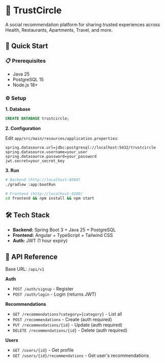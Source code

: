 # 🔐 TrustCircle

A social recommendation platform for sharing trusted experiences across Health, Restaurants, Apartments, Travel, and more.

## 🚀 Quick Start

### 📋 Prerequisites
- Java 25
- PostgreSQL 15
- Node.js 18+

### ⚙️ Setup

**1. Database**
```sql
CREATE DATABASE trustcircle;
```

**2. Configuration**

Edit `app/src/main/resources/application.properties`:
```properties
spring.datasource.url=jdbc:postgresql://localhost:5432/trustcircle
spring.datasource.username=your_user
spring.datasource.password=your_password
jwt.secret=your_secret_key
```

**3. Run**
```bash
# Backend (http://localhost:8080)
./gradlew :app:bootRun

# Frontend (http://localhost:4200)
cd frontend && npm install && npm start
```

## 🛠️ Tech Stack

- **Backend:** Spring Boot 3 + Java 25 + PostgreSQL
- **Frontend:** Angular + TypeScript + Tailwind CSS
- **Auth:** JWT (1 hour expiry)

## 📡 API Reference

Base URL: `/api/v1`

**Auth**
- `POST /auth/signup` - Register
- `POST /auth/login` - Login (returns JWT)

**Recommendations**
- `GET /recommendations?category={category}` - List all
- `POST /recommendations` - Create (auth required)
- `PUT /recommendations/{id}` - Update (auth required)
- `DELETE /recommendations/{id}` - Delete (auth required)

**Users**
- `GET /users/{id}` - Get profile
- `GET /users/{id}/recommendations` - Get user's recommendations
